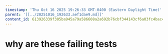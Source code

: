 ```yaml
---
timestamp: 'Thu Oct 16 2025 19:26:33 GMT-0400 (Eastern Daylight Time)'
parent: '[[../20251016_192633.aef1dae9.md]]'
content_id: 613926339f305ba945a79a586608a2a692b76cbf344143cf6a03fc4bac489136
---
```


# why are these failing tests
